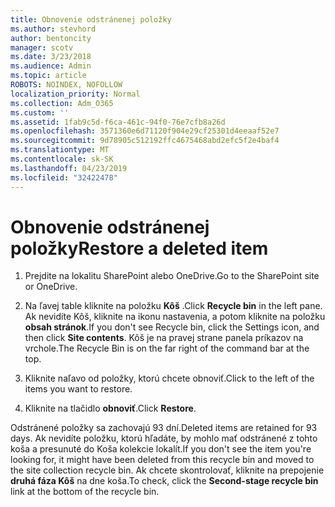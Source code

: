 ```yaml
---
title: Obnovenie odstránenej položky
ms.author: stevhord
author: bentoncity
manager: scotv
ms.date: 3/23/2018
ms.audience: Admin
ms.topic: article
ROBOTS: NOINDEX, NOFOLLOW
localization_priority: Normal
ms.collection: Adm_O365
ms.custom: ''
ms.assetid: 1fab9c5d-f6ca-461c-94f0-76e7cfb8a26d
ms.openlocfilehash: 3571360e6d71120f904e29cf25301d4eeaaf52e7
ms.sourcegitcommit: 9d78905c512192ffc4675468abd2efc5f2e4baf4
ms.translationtype: MT
ms.contentlocale: sk-SK
ms.lasthandoff: 04/23/2019
ms.locfileid: "32422478"
---
```

# <a name="restore-a-deleted-item"></a><span data-ttu-id="f3cee-102">Obnovenie odstránenej položky</span><span class="sxs-lookup"><span data-stu-id="f3cee-102">Restore a deleted item</span></span>

1. <span data-ttu-id="f3cee-103">Prejdite na lokalitu SharePoint alebo OneDrive.</span><span class="sxs-lookup"><span data-stu-id="f3cee-103">Go to the SharePoint site or OneDrive.</span></span>
    
2. <span data-ttu-id="f3cee-104">Na ľavej table kliknite na položku **Kôš** .</span><span class="sxs-lookup"><span data-stu-id="f3cee-104">Click **Recycle bin** in the left pane.</span></span> <span data-ttu-id="f3cee-105">Ak nevidíte Kôš, kliknite na ikonu nastavenia, a potom kliknite na položku **obsah stránok**.</span><span class="sxs-lookup"><span data-stu-id="f3cee-105">If you don't see Recycle bin, click the Settings icon, and then click **Site contents**.</span></span> <span data-ttu-id="f3cee-106">Kôš je na pravej strane panela príkazov na vrchole.</span><span class="sxs-lookup"><span data-stu-id="f3cee-106">The Recycle Bin is on the far right of the command bar at the top.</span></span>
    
3. <span data-ttu-id="f3cee-107">Kliknite naľavo od položky, ktorú chcete obnoviť.</span><span class="sxs-lookup"><span data-stu-id="f3cee-107">Click to the left of the items you want to restore.</span></span>
    
4. <span data-ttu-id="f3cee-108">Kliknite na tlačidlo **obnoviť**.</span><span class="sxs-lookup"><span data-stu-id="f3cee-108">Click **Restore**.</span></span>
    
<span data-ttu-id="f3cee-109">Odstránené položky sa zachovajú 93 dní.</span><span class="sxs-lookup"><span data-stu-id="f3cee-109">Deleted items are retained for 93 days.</span></span> <span data-ttu-id="f3cee-110">Ak nevidíte položku, ktorú hľadáte, by mohlo mať odstránené z tohto koša a presunuté do Koša kolekcie lokalít.</span><span class="sxs-lookup"><span data-stu-id="f3cee-110">If you don't see the item you're looking for, it might have been deleted from this recycle bin and moved to the site collection recycle bin.</span></span> <span data-ttu-id="f3cee-111">Ak chcete skontrolovať, kliknite na prepojenie **druhá fáza Kôš** na dne koša.</span><span class="sxs-lookup"><span data-stu-id="f3cee-111">To check, click the **Second-stage recycle bin** link at the bottom of the recycle bin.</span></span> 
  

